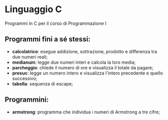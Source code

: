 # Linguaggio C
Programmi in C per il corso di Programmazione I

## Programmi fini a sé stessi:
- **calcolatrice**: esegue addizione, sottrazione, prodotto e differenza tra due numeri reali;
- **medianum**: legge due numeri interi e calcola la loro media;
- **parcheggio**: chiede il numero di ore e visualizza il totale da pagare;
- **presuc**: legge un numero intero e visualizza l'intero precedente e quello successivo;
- **tabella**: sequenza di escape;

## Programmini:
- **armstrong**: programma che individua i numeri di Armstrong a tre cifre; 
